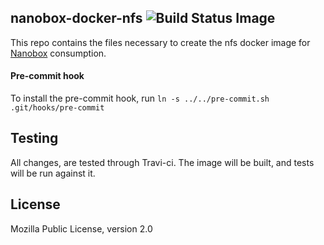 ## nanobox-docker-nfs ![Build Status Image](https://travis-ci.org/nanobox-io/nanobox-docker-nfs.svg)

This repo contains the files necessary to create the nfs docker image for [Nanobox](http://nanobox.io) consumption.

#### Pre-commit hook

To install the pre-commit hook, run `ln -s ../../pre-commit.sh .git/hooks/pre-commit`

## Testing

All changes, are tested through Travi-ci. The image will be built, and tests will be run against it.

## License

Mozilla Public License, version 2.0
